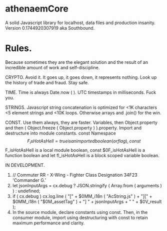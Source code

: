 # athenaemCore
A solid Javascript library for localhost, data files and production insanity. Version 0.1744920307919 aka Southbound.

# Rules.
Because sometimes they are the elegant solution and the result of an incredible amount of work and self-discipline.

CRYPTO. Avoid it.  It goes up, it goes down, it represents nothing.  Look up the history of trade and fraud.  Stay safe.

TIME. Time is always Date.now ( ).  UTC timestamps in milliseconds.  Fuck you.

STRINGS. Javascript string concatenation is optimized for <1K characters <5 element strings and <10K loops. Otherwise arrays and .join() for the win.

CONST. Use them always, they are faster. Variables, then Object.property and then ( Object.freeze ( Object.property ) ).property. Import and destructure into module constants. const Namespace$$F_isHotAsHell = true is an imported boolean (or flag), const $$F_isHotAsHell is a local module boolean, const $0F_isHotAsHell is a function boolean and let fl_isHotAsHell is a block scoped variable boolean.

IN DEVELOPMENT.
1. // Commuter RR - X-Wing - Fighter Class Designation 34F23 'Commander G.'
2. let jsonInputArgs = cx.debug ? JSON.stringify ( Array.from ( arguments ) ) : undefined;
3. if ( cx.debug ) cx.log.line ( "[" + $0MM_i18n ( "AcString.js" ) + "][" + $0MM_i18n ( "$0M_assetTag" ) + "] " + jsonInputArgs + " " + $0V_result );
4. In the source module, declare constants using const. Then, in the consumer module, import using destructuring with const to retain maximum performance and clarity.
